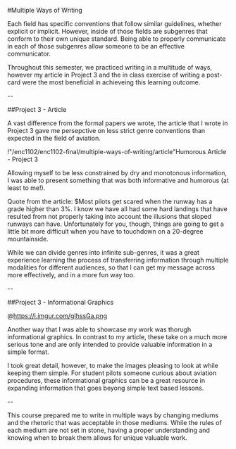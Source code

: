 #Multiple Ways of Writing

Each field has specific conventions that follow similar guidelines, whether explicit or implicit. However, inside of those fields are subgenres that conform to their own unique standard. Being able to properly communicate in each of those subgenres allow someone to be an effective communicator.

Throughout this semester, we practiced writing in a multitude of ways, however my article in Project 3 and the in class exercise of writing a post-card were the most beneficial in achieveing this learning outcome.

--

##Project 3 - Article

A vast difference from the formal papers we wrote, the article that I wrote in Project 3 gave me persepctive on less strict genre conventions than expected in the field of aviation.

!"/enc1102/enc1102-final/multiple-ways-of-writing/article"Humorous Article - Project 3

Allowing myself to be less constrained by dry and monotonous information, I was able to present something that was both informative and humorous (at least to me!). 

Quote from the article:
$Most pilots get scared when the runway has a grade higher than 3%. I know we have all had some hard landings that have resulted from not properly taking into account the illusions that sloped runways can have. Unfortunately for you, though, things are going to get a little bit more difficult when you have to touchdown on a 20-degree mountainside.

While we can divide genres into infinite sub-genres, it was a great experience learning the process of transferring information through multiple modalities for different audiences, so that I can get my message across more effectively, and in a more fun way too.

--

##Project 3 - Informational Graphics

@https://i.imgur.com/gIhssGa.png

Another way that I was able to showcase my work was thorugh informational graphics. In contrast to my article, these take on a much more serious tone and are only intended to provide valuable information in a simple format.

I took great detail, however, to make the images pleasing to look at while keeping them simple. For student pilots someone curious about aviation procedures, these informational graphics can be a great resource in expanding information that goes beyong simple text based lessons.

--

This course prepared me to write in multiple ways by changing mediums and the rhetoric that was acceptable in those mediums. While the rules of each medium are not set in stone, having a proper understanding and knowing when to break them allows for unique valuable work.



